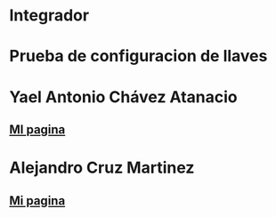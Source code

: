 # Integrador
# Prueba de configuracion de llaves


# Yael Antonio Chávez Atanacio
## [MI pagina](https://yaellch.github.io/)

# Alejandro Cruz Martinez
## [Mi pagina](https://alejandrocruzmartinez.github.io/)
